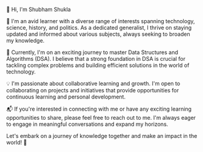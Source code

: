 👋 Hi, I'm Shubham Shukla

🌟 I'm an avid learner with a diverse range of interests spanning technology, science, history, and politics. As a dedicated generalist, I thrive on staying updated and informed about various subjects, always seeking to broaden my knowledge.

🌱 Currently, I'm on an exciting journey to master Data Structures and Algorithms (DSA). I believe that a strong foundation in DSA is crucial for tackling complex problems and building efficient solutions in the world of technology.

💡 I'm passionate about collaborative learning and growth. I'm open to collaborating on projects and initiatives that provide opportunities for continuous learning and personal development.

📬 If you're interested in connecting with me or have any exciting learning opportunities to share, please feel free to reach out to me. I'm always eager to engage in meaningful conversations and expand my horizons.

Let's embark on a journey of knowledge together and make an impact in the world! 🚀
<!---
shubham-1311/shubham-1311 is a ✨ special ✨ repository because its `README.md` (this file) appears on your GitHub profile.
You can click the Preview link to take a look at your changes.
--->
